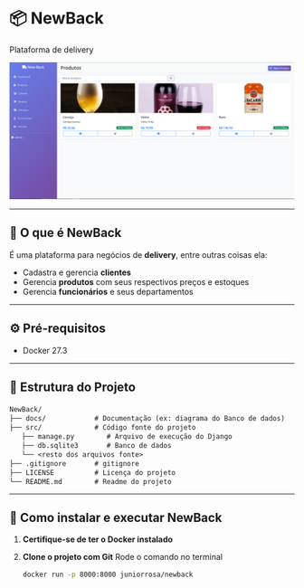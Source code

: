 # 📦 NewBack
Plataforma de delivery

![Screenshot](docs/readmeimages/produtos.png)

---

## :truck: O que é NewBack

É uma plataforma para negócios de **delivery**, entre outras coisas ela:

* Cadastra e gerencia **clientes**
* Gerencia **produtos** com seus respectivos preços e estoques
* Gerencia **funcionários** e seus departamentos

---

## ⚙️ Pré-requisitos

* Docker 27.3

---

## 📂 Estrutura do Projeto

```
NewBack/
├── docs/            # Documentação (ex: diagrama do Banco de dados)
├── src/             # Código fonte do projeto
   ├── manage.py        # Arquivo de execução do Django
   ├── db.sqlite3       # Banco de dados
   └── <resto dos arquivos fonte>
├── .gitignore       # gitignore
├── LICENSE          # Licença do projeto
└── README.md        # Readme do projeto
```

---

## 🔧 Como instalar e executar NewBack

1. **Certifique-se de ter o Docker instalado**

2. **Clone o projeto com Git**
Rode o comando no terminal

    ```bash
    docker run -p 8000:8000 juniorrosa/newback
    ```